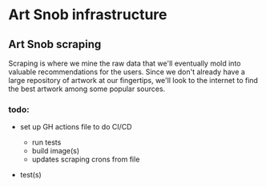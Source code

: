 # Art Snob infrastructure

## Art Snob scraping
Scraping is where we mine the raw data that we'll eventually mold into valuable recommendations for the users. Since 
we don't already have a large repository of artwork at our fingertips, we'll look to the internet to find the best
artwork among some popular sources.

### todo:
* set up GH actions file to do CI/CD
    - run tests
    - build image(s)
    - updates scraping crons from file

* test(s)